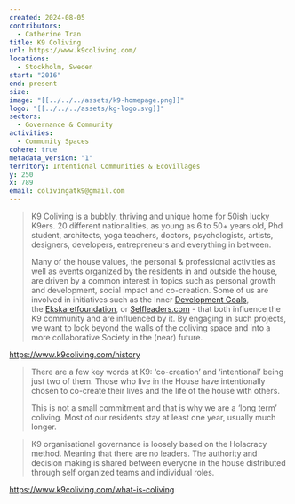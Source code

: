 ```yaml
---
created: 2024-08-05
contributors:
  - Catherine Tran
title: K9 Coliving
url: https://www.k9coliving.com/
locations:
  - Stockholm, Sweden
start: "2016"
end: present
size: 
image: "[[../../../assets/k9-homepage.png]]"
logo: "[[../../../assets/kg-logo.svg]]"
sectors:
  - Governance & Community
activities:
  - Community Spaces
cohere: true
metadata_version: "1"
territory: Intentional Communities & Ecovillages
y: 250
x: 789
email: colivingatk9@gmail.com
---
```

>K9 Coliving is a bubbly, thriving and unique home for 50ish lucky K9ers. 20 different nationalities, as young as 6 to 50+ years old, Phd student, architects, yoga teachers, doctors, psychologists, artists, designers, developers, entrepreneurs and everything in between.
>
>Many of the house values, the personal & professional activities as well as events organized by the residents in and outside the house, are driven by a common interest in topics such as personal growth and development, social impact and co-creation. Some of us are involved in initiatives such as the Inner [Development Goals](https://www.innerdevelopmentgoals.org/), the [Ekskaretfoundation](http://www.ekskaretfoundation.com/), or [Selfleaders.com](https://selfleaders.com/) - that both influence the K9 community and are influenced by it. By engaging in such projects, we want to look beyond the walls of the coliving space and into a more collaborative Society in the (near) future.

https://www.k9coliving.com/history

>There are a few key words at K9: ‘co-creation’ and ‘intentional’ being just two of them. Those who live in the House have intentionally chosen to co-create their lives and the life of the house with others.
>
>This is not a small commitment and that is why we are a ‘long term’ coliving. Most of our residents stay at least one year, usually much longer.

>K9 organisational governance is loosely based on the Holacracy method. Meaning that there are no leaders. The authority and decision making is shared between everyone in the house distributed through self organized teams and individual roles.

https://www.k9coliving.com/what-is-coliving











